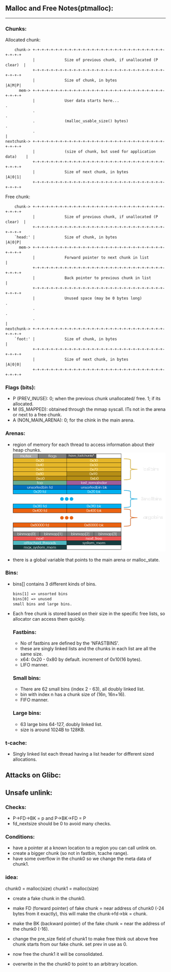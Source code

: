 ## Malloc and Free Notes(ptmalloc):
---

### Chunks:
Allocated chunk:
```
    chunk-> +-+-+-+-+-+-+-+-+-+-+-+-+-+-+-+-+-+-+-+-+-+-+-+-+-+-+-+-+-+-+-+-+
            |             Size of previous chunk, if unallocated (P clear)  |
            +-+-+-+-+-+-+-+-+-+-+-+-+-+-+-+-+-+-+-+-+-+-+-+-+-+-+-+-+-+-+-+-+
            |             Size of chunk, in bytes                     |A|M|P|
      mem-> +-+-+-+-+-+-+-+-+-+-+-+-+-+-+-+-+-+-+-+-+-+-+-+-+-+-+-+-+-+-+-+-+
            |             User data starts here...                          .
            .                                                               .
            .             (malloc_usable_size() bytes)                      .
            .                                                               |
nextchunk-> +-+-+-+-+-+-+-+-+-+-+-+-+-+-+-+-+-+-+-+-+-+-+-+-+-+-+-+-+-+-+-+-+
            |             (size of chunk, but used for application data)    |
            +-+-+-+-+-+-+-+-+-+-+-+-+-+-+-+-+-+-+-+-+-+-+-+-+-+-+-+-+-+-+-+-+
            |             Size of next chunk, in bytes                |A|0|1|
            +-+-+-+-+-+-+-+-+-+-+-+-+-+-+-+-+-+-+-+-+-+-+-+-+-+-+-+-+-+-+-+-+
```

Free chunk:
```
    chunk-> +-+-+-+-+-+-+-+-+-+-+-+-+-+-+-+-+-+-+-+-+-+-+-+-+-+-+-+-+-+-+-+-+
            |             Size of previous chunk, if unallocated (P clear)  |
            +-+-+-+-+-+-+-+-+-+-+-+-+-+-+-+-+-+-+-+-+-+-+-+-+-+-+-+-+-+-+-+-+
    `head:' |             Size of chunk, in bytes                     |A|0|P|
      mem-> +-+-+-+-+-+-+-+-+-+-+-+-+-+-+-+-+-+-+-+-+-+-+-+-+-+-+-+-+-+-+-+-+
            |             Forward pointer to next chunk in list             |
            +-+-+-+-+-+-+-+-+-+-+-+-+-+-+-+-+-+-+-+-+-+-+-+-+-+-+-+-+-+-+-+-+
            |             Back pointer to previous chunk in list            |
            +-+-+-+-+-+-+-+-+-+-+-+-+-+-+-+-+-+-+-+-+-+-+-+-+-+-+-+-+-+-+-+-+
            |             Unused space (may be 0 bytes long)                .
            .                                                               .
            .                                                               |
nextchunk-> +-+-+-+-+-+-+-+-+-+-+-+-+-+-+-+-+-+-+-+-+-+-+-+-+-+-+-+-+-+-+-+-+
    `foot:' |             Size of chunk, in bytes                           |
            +-+-+-+-+-+-+-+-+-+-+-+-+-+-+-+-+-+-+-+-+-+-+-+-+-+-+-+-+-+-+-+-+
            |             Size of next chunk, in bytes                |A|0|0|
            +-+-+-+-+-+-+-+-+-+-+-+-+-+-+-+-+-+-+-+-+-+-+-+-+-+-+-+-+-+-+-+-+
```

### Flags (bits):

* P (PREV_INUSE): 0; when the previous chunk unallocated/ free. 1; if its allocated.
* M (IS_MAPPED): obtained through the mmap syscall. ITs not in the arena or next to a free chunk.
* A (NON_MAIN_ARENA): 0; for the chink in the main arena.

### Arenas:

* region of memory for each thread to access information about their heap chunks.
![](./arena.png)

* there is a global variable that points to the main arena or malloc_state.

### Bins:

* bins[] contains 3 different kinds of bins.
    ```
    bins[1] => unsorted bins
    bins[0] => unused
    small bins and large bins.
    ```

* Each free chunk is stored based on their size in the specific free lists, so allocator can access them quickly.
    ### Fastbins:
    * No of fastbins are defined by the 'NFASTBINS'.
    * these are singly linked lists and the chunks in each list are all the same size.
    * x64: 0x20 - 0x80 by default. increment of 0x10(16 bytes).
    * LIFO manner.

    ### Small bins:
    * There are 62 small bins (index 2 - 63), all doubly linked list.
    * bin with index n has a chunk size of (16n, 16n+16).
    * FIFO manner.

    ### Large bins:
    * 63 large bins 64-127, doubly linked list.
    * size is around 1024B to 128KB.

### t-cache:

* Singly linked list each thread having a list header for different sized allocations.

## Attacks on Glibc:

## Unsafe unlink:

### Checks:     
* P->FD->BK = p and P->BK->FD = P
* fd_nextsize should be 0 to avoid many checks.

### Conditions:
* have a pointer at a known location to a region you can call unlink on.
* create a bigger chunk (so not in fastbin, tcache range).
* have some overflow in the chunk0 so we change the meta data of chunk1.

### idea:

chunk0 = malloc(size)
chunk1 = malloc(size)

* create a fake chunk in the chunk0.

* make FD (forward pointer) of fake chunk = near address of chunk0 (-24 bytes from it exactly), this will make the chunk->fd->bk = chunk.
* make the BK (backward pointer) of the fake chunk = near the address of the chunk0 (-16).
* change the pre_size field of chunk1 to make free think out above free chunk starts from our fake chunk. set prev in use as 0.
* now free the chunk1 it will be consolidated.
* overwrite in the the chunk0 to point to an arbitrary location.
